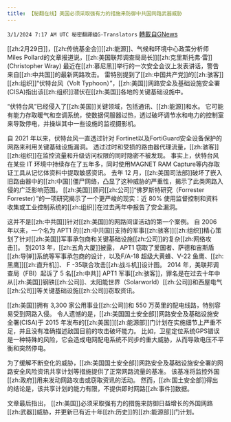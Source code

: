 ```yaml
---
title: 【秘翻在线】美国必须采取强有力的措施来防御中共国网路武器威胁
---
```

`3/1/2024 7:17 AM UTC 秘密翻譯組G-Translators` [轉載自GNews](https://gnews.org/articles/2355558)

[[zh:2月29日]]，[[zh:传统基金会]][[zh:能源]]、气候和环境中心政策分析师Miles Pollard的文章报道说，[[zh:美国联邦调查局局长]][[zh:克里斯托弗·雷]] (Christopher Wray) 最近在[[zh:慕尼黑]]举行的一次安全会议上发表讲话，警告来自[[zh:中共国]]的最新网路攻击。 雷特别提到了[[zh:中国共产党]]的[[zh:骇客]][[zh:组织]]“伏特台风（Volt Typhoon）”，[[zh:美国]]网路安全及基础设施安全署(CISA)指出该[[zh:组织]]潜伏在[[zh:美国]]各地的关键基础设施中。

“伏特台风”已经侵入了[[zh:美国]]关键领域，包括通讯、[[zh:能源]]和水。 它可能有能力存取暖气和空调系统，使数据伺服器过热，透过破坏调节水和电力的控制室来导致停电，并操纵其中一些设施的监视摄影机。

自 2021 年以来，伏特台风一直透过针对 Fortinet以及FortiGuard安全设备保护的网路来利用关键基础设施漏洞。 透过过时和受损的路由器代理流量，[[zh:骇客]][[zh:组织]]在监控流量和升级访问权限的同时隐密不被发现。 事实上，伏特台风在某些 IT 环境中持续存在了五年多，同时使用MAGNET RAM Capture等内存取证工具从记忆体资料中提取敏感资讯。 去年 12 月，[[zh:美国司法部]]破坏了嵌入旧路由器中的[[zh:中国]]僵尸网络，凸显了这种威胁的严重性，揭示了此类网路入侵的广泛影响范围。 [[zh:美国]]顾问[[zh:公司]]“佛罗斯特研究（Forrester Forrester）”的一项研究揭示了一个更严峻的现实：近 80% 使用监督控制和资料收集或工业控制系统的[[zh:组织]]在过去两年中报告了安全漏洞。

这并不是[[zh:中共国]]针对[[zh:美国]]的网路间谍活动的第一个案例。 自 2006 年以来，一个名为 APT1 的[[zh:中共国]]支持的军事[[zh:骇客]][[zh:组织]]精心策划了针对[[zh:美国]]军事承包商和关键基础设施[[zh:公司]]的复杂[[zh:网络攻击]]。 到2013 年，[[zh:五角大厦]]披露， APT1 窃取了爱国者、萨德和宙斯盾[[zh:导弹]]系统等军事承包商的设计，以及F/A-18 超级大黄蜂、V-22 鱼鹰、[[zh:黑鹰]][[zh:直升机]]、 F -35联合攻击[[zh:战斗机]]设计图。  2014 年，美联邦调查局（FBI）起诉了 5 名[[zh:中共]] APT1 军事[[zh:骇客]]，罪名是在过去十年中从[[zh:美国]]钢铁[[zh:公司]]、太阳能世界（Solarworld）[[zh:公司]]和西屋电气[[zh:公司]]等关键基础设施[[zh:公司]]窃取资讯。

[[zh:美国]]拥有 3,300 家公用事业[[zh:公司]]和 550 万英里的配电线路，特别容易受到网路入侵。 令人遗憾的是，[[zh:美国国土安全部]]网路安全及基础设施安全署(CISA)于 2015 年发布的[[zh:美国]][[zh:能源部]]门计划在实施细节上严重不足，并且没有准确描述敌国目前的攻击破坏能力。 比如，卫星定位系统GPS错误是一种特殊的风险，它会造成电网配电系统不同步的重大威胁，从而导致电压不平衡和突然停电。

为了缓解不断变化的威胁，[[zh:美国国土安全部]]网路安全及基础设施安全署的网路安全风险资讯共享计划等措施提供了正常网路流量的基准。 该基准将监控外国[[zh:政府]]用来发动网路攻击或窃取资讯的活动。 然而，[[zh:国土安全部]]得出的结论是，该共享计划的能力有限，不提供即时网路[[zh:事件]]数据。

文章最后指出， [[zh:美国]]必须采取强有力的措施来防御日益增长的外国网路[[zh:武器]]威胁，并更新已有近十年[[zh:历史]]的[[zh:能源部]]门计划。
